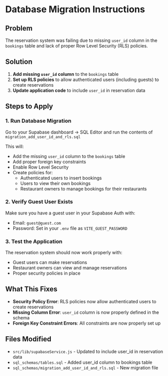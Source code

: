 # Database Migration Instructions

## Problem

The reservation system was failing due to missing `user_id` column in the `bookings` table and lack of proper Row Level Security (RLS) policies.

## Solution

1. **Add missing `user_id` column** to the `bookings` table
2. **Set up RLS policies** to allow authenticated users (including guests) to create reservations
3. **Update application code** to include `user_id` in reservation data

## Steps to Apply

### 1. Run Database Migration

Go to your Supabase dashboard → SQL Editor and run the contents of `migration_add_user_id_and_rls.sql`

This will:

- Add the missing `user_id` column to the `bookings` table
- Add proper foreign key constraints
- Enable Row Level Security
- Create policies for:
  - Authenticated users to insert bookings
  - Users to view their own bookings
  - Restaurant owners to manage bookings for their restaurants

### 2. Verify Guest User Exists

Make sure you have a guest user in your Supabase Auth with:

- Email: `guest@guest.com`
- Password: Set in your `.env` file as `VITE_GUEST_PASSWORD`

### 3. Test the Application

The reservation system should now work properly with:

- Guest users can make reservations
- Restaurant owners can view and manage reservations
- Proper security policies in place

## What This Fixes

- **Security Policy Error**: RLS policies now allow authenticated users to create reservations
- **Missing Column Error**: `user_id` column is now properly defined in the schema
- **Foreign Key Constraint Errors**: All constraints are now properly set up

## Files Modified

- `src/lib/supabaseService.js` - Updated to include user_id in reservation data
- `sql_schemas/tables.sql` - Added user_id column to bookings table
- `sql_schemas/migration_add_user_id_and_rls.sql` - New migration file
